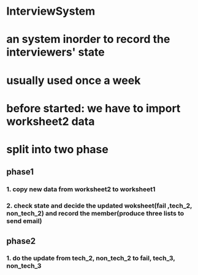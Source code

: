 # InterviewSystem

# an system inorder to record the interviewers' state 
# usually used once a week
# before started: we have to import worksheet2 data

# split into two phase

## phase1 
### 1. copy new data from worksheet2 to worksheet1
### 2. check state and decide the updated woksheet(fail ,tech_2, non_tech_2) and record the member(produce three lists to send email)

## phase2
### 1. do the update from tech_2, non_tech_2 to fail, tech_3, non_tech_3